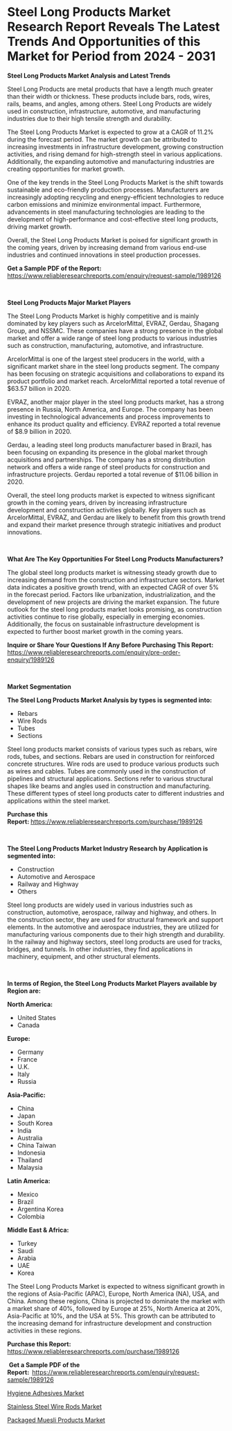 <p><h1>Steel Long Products Market Research Report Reveals The Latest Trends And Opportunities of this Market for Period from 2024 - 2031</h1></p><p><strong>Steel Long Products Market Analysis and Latest Trends</strong></p>
<p><p>Steel Long Products are metal products that have a length much greater than their width or thickness. These products include bars, rods, wires, rails, beams, and angles, among others. Steel Long Products are widely used in construction, infrastructure, automotive, and manufacturing industries due to their high tensile strength and durability.</p><p>The Steel Long Products Market is expected to grow at a CAGR of 11.2% during the forecast period. The market growth can be attributed to increasing investments in infrastructure development, growing construction activities, and rising demand for high-strength steel in various applications. Additionally, the expanding automotive and manufacturing industries are creating opportunities for market growth.</p><p>One of the key trends in the Steel Long Products Market is the shift towards sustainable and eco-friendly production processes. Manufacturers are increasingly adopting recycling and energy-efficient technologies to reduce carbon emissions and minimize environmental impact. Furthermore, advancements in steel manufacturing technologies are leading to the development of high-performance and cost-effective steel long products, driving market growth.</p><p>Overall, the Steel Long Products Market is poised for significant growth in the coming years, driven by increasing demand from various end-use industries and continued innovations in steel production processes.</p></p>
<p><strong>Get a Sample PDF of the Report:&nbsp;</strong> <a href="https://www.reliableresearchreports.com/enquiry/request-sample/1989126">https://www.reliableresearchreports.com/enquiry/request-sample/1989126</a></p>
<p>&nbsp;</p>
<p><strong>Steel Long Products Major Market Players</strong></p>
<p><p>The Steel Long Products Market is highly competitive and is mainly dominated by key players such as ArcelorMittal, EVRAZ, Gerdau, Shagang Group, and NSSMC. These companies have a strong presence in the global market and offer a wide range of steel long products to various industries such as construction, manufacturing, automotive, and infrastructure.</p><p>ArcelorMittal is one of the largest steel producers in the world, with a significant market share in the steel long products segment. The company has been focusing on strategic acquisitions and collaborations to expand its product portfolio and market reach. ArcelorMittal reported a total revenue of $63.57 billion in 2020.</p><p>EVRAZ, another major player in the steel long products market, has a strong presence in Russia, North America, and Europe. The company has been investing in technological advancements and process improvements to enhance its product quality and efficiency. EVRAZ reported a total revenue of $8.9 billion in 2020.</p><p>Gerdau, a leading steel long products manufacturer based in Brazil, has been focusing on expanding its presence in the global market through acquisitions and partnerships. The company has a strong distribution network and offers a wide range of steel products for construction and infrastructure projects. Gerdau reported a total revenue of $11.06 billion in 2020.</p><p>Overall, the steel long products market is expected to witness significant growth in the coming years, driven by increasing infrastructure development and construction activities globally. Key players such as ArcelorMittal, EVRAZ, and Gerdau are likely to benefit from this growth trend and expand their market presence through strategic initiatives and product innovations.</p></p>
<p>&nbsp;</p>
<p><strong>What Are The Key Opportunities For Steel Long Products Manufacturers?</strong></p>
<p><p>The global steel long products market is witnessing steady growth due to increasing demand from the construction and infrastructure sectors. Market data indicates a positive growth trend, with an expected CAGR of over 5% in the forecast period. Factors like urbanization, industrialization, and the development of new projects are driving the market expansion. The future outlook for the steel long products market looks promising, as construction activities continue to rise globally, especially in emerging economies. Additionally, the focus on sustainable infrastructure development is expected to further boost market growth in the coming years.</p></p>
<p><strong>Inquire or Share Your Questions If Any Before Purchasing This Report:</strong> <a href="https://www.reliableresearchreports.com/enquiry/pre-order-enquiry/1989126">https://www.reliableresearchreports.com/enquiry/pre-order-enquiry/1989126</a></p>
<p>&nbsp;</p>
<p><strong>Market Segmentation</strong></p>
<p><strong>The Steel Long Products Market Analysis by types is segmented into:</strong></p>
<p><ul><li>Rebars</li><li>Wire Rods</li><li>Tubes</li><li>Sections</li></ul></p>
<p><p>Steel long products market consists of various types such as rebars, wire rods, tubes, and sections. Rebars are used in construction for reinforced concrete structures. Wire rods are used to produce various products such as wires and cables. Tubes are commonly used in the construction of pipelines and structural applications. Sections refer to various structural shapes like beams and angles used in construction and manufacturing. These different types of steel long products cater to different industries and applications within the steel market.</p></p>
<p><strong>Purchase this Report:&nbsp;</strong><a href="https://www.reliableresearchreports.com/purchase/1989126">https://www.reliableresearchreports.com/purchase/1989126</a></p>
<p>&nbsp;</p>
<p><strong>The Steel Long Products Market Industry Research by Application is segmented into:</strong></p>
<p><ul><li>Construction</li><li>Automotive and Aerospace</li><li>Railway and Highway</li><li>Others</li></ul></p>
<p><p>Steel long products are widely used in various industries such as construction, automotive, aerospace, railway and highway, and others. In the construction sector, they are used for structural framework and support elements. In the automotive and aerospace industries, they are utilized for manufacturing various components due to their high strength and durability. In the railway and highway sectors, steel long products are used for tracks, bridges, and tunnels. In other industries, they find applications in machinery, equipment, and other structural elements.</p></p>
<p>&nbsp;</p>
<p><strong>In terms of Region, the Steel Long Products Market Players available by Region are:</strong></p>
<p>
    <p> <strong> North America: </strong>
        <ul>
            <li>United States</li>
            <li>Canada</li>
        </ul>
        </p> 
    <p> <strong> Europe: </strong>
        <ul>
            <li>Germany</li>
            <li>France</li>
            <li>U.K.</li>
            <li>Italy</li>
            <li>Russia</li>
        </ul>
        </p> 
    <p> <strong> Asia-Pacific: </strong>
        <ul>
            <li>China</li>
            <li>Japan</li>
            <li>South Korea</li>
            <li>India</li>
            <li>Australia</li>
            <li>China Taiwan</li>
            <li>Indonesia</li>
            <li>Thailand</li>
            <li>Malaysia</li>
        </ul>
        </p> 
    <p> <strong> Latin America: </strong>
        <ul>
            <li>Mexico</li>
            <li>Brazil</li>
            <li>Argentina Korea</li>
            <li>Colombia</li>
        </ul>
        </p> 
    <p> <strong> Middle East & Africa: </strong>
        <ul>
            <li>Turkey</li>
            <li>Saudi</li>
            <li>Arabia</li>
            <li>UAE</li>
            <li>Korea</li>
        </ul>
    </p>
    </p>
<p><p>The Steel Long Products Market is expected to witness significant growth in the regions of Asia-Pacific (APAC), Europe, North America (NA), USA, and China. Among these regions, China is projected to dominate the market with a market share of 40%, followed by Europe at 25%, North America at 20%, Asia-Pacific at 10%, and the USA at 5%. This growth can be attributed to the increasing demand for infrastructure development and construction activities in these regions.</p></p>
<p><strong>Purchase this Report: </strong><a href="https://www.reliableresearchreports.com/purchase/1989126">https://www.reliableresearchreports.com/purchase/1989126</a></p>
<p>&nbsp;<strong>Get a Sample PDF of the Report:&nbsp;&nbsp;</strong><a href="https://www.reliableresearchreports.com/enquiry/request-sample/1989126">https://www.reliableresearchreports.com/enquiry/request-sample/1989126</a></p>
<p><strong></strong></p>
<p><p><a href="https://github.com/pgtimber/Market-Research-Report-List-1/blob/main/hygiene-adhesives-market.md">Hygiene Adhesives Market</a></p><p><a href="https://github.com/lataunyatinikmelvin59ilbd0dv/Market-Research-Report-List-1/blob/main/stainless-steel-wire-rods-market.md">Stainless Steel Wire Rods Market</a></p><p><a href="https://view.publitas.com/reportprime-1/packaged-muesli-products-market-research-report-provides-thorough-industry-overview-which-offers-an-in-depth-analysis-of-product-trends-and-new-market-divisions/">Packaged Muesli Products Market</a></p></p>